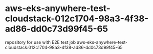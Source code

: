 # aws-eks-anywhere-test-cloudstack-012c1704-98a3-4f38-ad86-dd0c73d99f45-65
repository for use with E2E test job aws-eks-anywhere-test-cloudstack:012c1704-98a3-4f38-ad86-dd0c73d99f45-65
